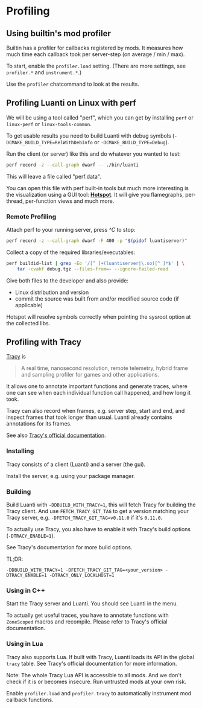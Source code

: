 # Profiling

## Using builtin's mod profiler

Builtin has a profiler for callbacks registered by mods. It measures how much
time each callback took per server-step (on average / min / max).

To start, enable the `profiler.load` setting.
(There are more settings, see `profiler.*` and `instrument.*`.)

Use the `profiler` chatcommand to look at the results.


## Profiling Luanti on Linux with perf

We will be using a tool called "perf", which you can get by installing `perf` or `linux-perf` or `linux-tools-common`.

To get usable results you need to build Luanti with debug symbols
(`-DCMAKE_BUILD_TYPE=RelWithDebInfo` or `-DCMAKE_BUILD_TYPE=Debug`).

Run the client (or server) like this and do whatever you wanted to test:
```bash
perf record -z --call-graph dwarf -- ./bin/luanti
```

This will leave a file called "perf.data".

You can open this file with perf built-in tools but much more interesting
is the visualization using a GUI tool: **[Hotspot](https://github.com/KDAB/hotspot)**.
It will give you flamegraphs, per-thread, per-function views and much more.

### Remote Profiling

Attach perf to your running server, press *^C* to stop:
```bash
perf record -z --call-graph dwarf -F 400 -p "$(pidof luantiserver)"
```

Collect a copy of the required libraries/executables:
```bash
perf buildid-list | grep -Eo '/[^ ]+(luantiserver|\.so)[^ ]*$' | \
	tar -cvahf debug.tgz --files-from=- --ignore-failed-read
```

Give both files to the developer and also provide:
* Linux distribution and version
* commit the source was built from and/or modified source code (if applicable)

Hotspot will resolve symbols correctly when pointing the sysroot option at the collected libs.


## Profiling with Tracy

[Tracy](https://github.com/wolfpld/tracy) is
> A real time, nanosecond resolution, remote telemetry, hybrid frame and sampling
> profiler for games and other applications.

It allows one to annotate important functions and generate traces, where one can
see when each individual function call happened, and how long it took.

Tracy can also record when frames, e.g. server step, start and end, and inspect
frames that took longer than usual. Luanti already contains annotations for
its frames.

See also [Tracy's official documentation](https://github.com/wolfpld/tracy/releases/latest/download/tracy.pdf).

### Installing

Tracy consists of a client (Luanti) and a server (the gui).

Install the server, e.g. using your package manager.

### Building

Build Luanti with `-DDBUILD_WITH_TRACY=1`, this will fetch Tracy for building
the Tracy client. And use `FETCH_TRACY_GIT_TAG` to get a version matching your
Tracy server, e.g. `-DFETCH_TRACY_GIT_TAG=v0.11.0` if it's `0.11.0`.

To actually use Tracy, you also have to enable it with Tracy's build options
(`-DTRACY_ENABLE=1`).

See Tracy's documentation for more build options.

TL;DR:
```
-DDBUILD_WITH_TRACY=1 -DFETCH_TRACY_GIT_TAG=<your_version> -DTRACY_ENABLE=1 -DTRACY_ONLY_LOCALHOST=1
```

### Using in C++

Start the Tracy server and Luanti. You should see Luanti in the menu.

To actually get useful traces, you have to annotate functions with `ZoneScoped`
macros and recompile. Please refer to Tracy's official documentation.

### Using in Lua

Tracy also supports Lua.
If built with Tracy, Luanti loads its API in the global `tracy` table.
See Tracy's official documentation for more information.

Note: The whole Tracy Lua API is accessible to all mods. And we don't check if it
is or becomes insecure. Run untrusted mods at your own risk.

Enable `profiler.load` and `profiler.tracy` to automatically instrument mod
callback functions.

